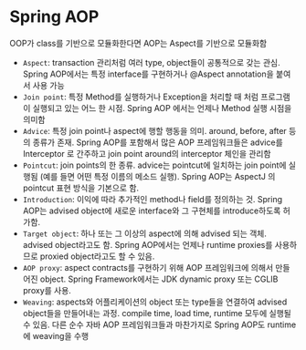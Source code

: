 # Spring AOP

OOP가 class를 기반으로 모듈화한다면 AOP는 Aspect를 기반으로 모듈화함

- `Aspect`: transaction 관리처럼 여러 type, object들이 공통적으로 갖는 관심. Spring AOP에서는 특정 interface를 구현하거나 @Aspect annotation을 붙여서 사용 가능
- `Join point`: 특정 Method를 실행하거나 Exception을 처리할 때 처럼 프로그램이 실행되고 있는 어느 한 시점. Spring AOP 에서는 언제나 Method 실행 시점을 의미함
- `Advice`: 특정 join point나 aspect에 행할 행동을 의미. around, before, after 등의 종류가 존재. Spring AOP를 포함해서 많은 AOP 프레임워크들은 advice를 Interceptor 로 간주하고 join point around의 interceptor 체인을 관리함
- `Pointcut`: join points의 한 종류. advice는 pointcut에 일치하는 join point에 실행됨 (예를 들면 어떤 특정 이름의 메소드 실행). Spring AOP는 AspectJ 의 pointcut 표현 방식을 기본으로 함.
- `Introduction`: 이익에 따라 추가적인 method나 field를 정의하는 것. Spring AOP는 advised object에 새로운 interface와 그 구현체를 introduce하도록 허가함.
- `Target object`: 하나 또는 그 이상의 aspect에 의해 advised 되는 객체. advised object라고도 함. Spring AOP에서는 언제나 runtime proxies를 사용하므로 proxied object라고도 할 수 있음.
- `AOP proxy`: aspect contracts를 구현하기 위해 AOP 프레임워크에 의해서 만들어진 object. Spring Framework에서는 JDK dynamic proxy 또는 CGLIB proxy를 사용.
- `Weaving`: aspects와 어플리케이션의 object 또는 type들을 연결하여 advised object들을 만들어내는 과정. compile time, load time, runtime 모두에 실행될 수 있음. 다른 순수 자바 AOP 프레임워크들과 마찬가지로 Spring AOP도 runtime에 weaving을 수행
